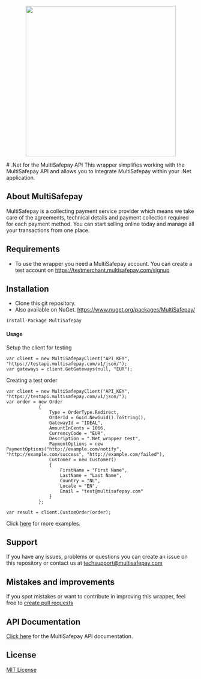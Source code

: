 <p align="center">
  <img src="https://www.multisafepay.com/img/multisafepaylogo.svg" width="400px" position="center">
</p>
# .Net for the MultiSafepay API
This wrapper simplifies working with the MultiSafepay API and allows you to integrate MultiSafepay within your .Net application.

## About MultiSafepay ##
MultiSafepay is a collecting payment service provider which means we take care of the agreements, technical details and payment collection required for each payment method. You can start selling online today and manage all your transactions from one place.

## Requirements
- To use the wrapper you need a MultiSafepay account. You can create a test account on https://testmerchant.multisafepay.com/signup

## Installation
- Clone this git repository.
- Also available on NuGet. https://www.nuget.org/packages/MultiSafepay/

```
Install-Package MultiSafepay
```

#### Usage
Setup the client for testing
```
var client = new MultiSafepayClient("API_KEY", "https://testapi.multisafepay.com/v1/json/");
var gateways = client.GetGateways(null, "EUR");
```
Creating a test order
```
var client = new MultiSafepayClient("API_KEY", "https://testapi.multisafepay.com/v1/json/");
var order = new Order
            {
                Type = OrderType.Redirect,
                OrderId = Guid.NewGuid().ToString(),
                GatewayId = "IDEAL",
                AmountInCents = 1066,
                CurrencyCode = "EUR",
                Description = ".Net wrapper test",
                PaymentOptions = new PaymentOptions("http://example.com/notify", "http://example.com/success", "http://example.com/failed"),
                Customer = new Customer()
                {
                    FirstName = "First Name",
                    LastName = "Last Name",
                    Country = "NL",
                    Locale = "EN",
                    Email = "test@multisafepay.com"
                }
            };

var result = client.CustomOrder(order);
```
Click [here](https://github.com/MultiSafepay/.Net/tree/master/Tests/MultiSafepay.IntegrationTests) for more examples.

## Support
If you have any issues, problems or questions you can create an issue on this repository or contact us at <a href="mailto:techsupport@multisafepay.com">techsupport@multisafepay.com</a>

## Mistakes and improvements 
If you spot mistakes or want to contribute in improving this wrapper, feel free to [create pull requests](https://github.com/MultiSafepay/.Net/pulls)

## API Documentation
[Click here](https://docs.multisafepay.com/api/) for the MultiSafepay API documentation.

## License
[MIT License](https://github.com/MultiSafepay/.Net/blob/master/LICENSE.md)